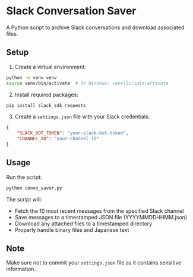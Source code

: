 # Slack Conversation Saver

A Python script to archive Slack conversations and download associated files.

## Setup

1. Create a virtual environment:
```bash
python -m venv venv
source venv/bin/activate  # On Windows: venv\Scripts\activate
```

2. Install required packages:
```bash
pip install slack_sdk requests
```

3. Create a `settings.json` file with your Slack credentials:
```json
{
    "SLACK_BOT_TOKEN": "your-slack-bot-token",
    "CHANNEL_ID": "your-channel-id"
}
```

## Usage

Run the script:
```bash
python convo_saver.py
```

The script will:
- Fetch the 10 most recent messages from the specified Slack channel
- Save messages to a timestamped JSON file (YYYYMMDDHHMM.json)
- Download any attached files to a timestamped directory
- Properly handle binary files and Japanese text

## Note

Make sure not to commit your `settings.json` file as it contains sensitive information.
